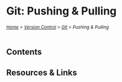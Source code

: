 # Git: Pushing & Pulling

<em>
<sub><a href='../../README.md'>Home</a> > <a href='../version-control.md'>Version Control</a> > <a href='./git.md'>Git</a> > Pushing & Pulling</sub>
</em>
<br />
<br />

## Contents

## Resources & Links
